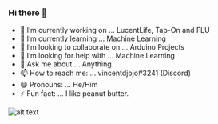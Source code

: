 ### Hi there 👋

- 🔭 I’m currently working on ... LucentLife, Tap-On and FLU
- 🌱 I’m currently learning ... Machine Learning
- 👯 I’m looking to collaborate on ... Arduino Projects
- 🤔 I’m looking for help with ... Machine Learning
- 💬 Ask me about ... Anything
- 📫 How to reach me: ... vincentdjojo#3241 (Discord)
- 😄 Pronouns: ... He/Him
- ⚡ Fun fact: ... I like peanut butter.

![alt text](https://images.chesscomfiles.com/uploads/v1/images_users/tiny_mce/vincentdjojo/phpDxGEpd.jpeg)
